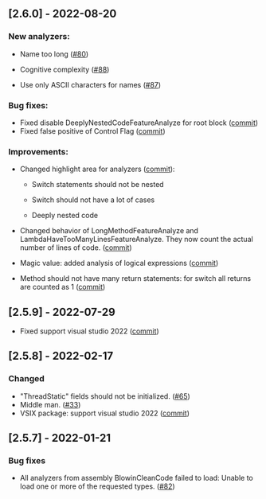 ## [2.6.0] - 2022-08-20

### New analyzers:

- Name too long ([#80](https://github.com/blowin/BlowinCleanCode/issues/80))

- Cognitive complexity ([#88](https://github.com/blowin/BlowinCleanCode/issues/88))

- Use only ASCII characters for names ([#87](https://github.com/blowin/BlowinCleanCode/issues/87))

### Bug fixes:

- Fixed disable DeeplyNestedCodeFeatureAnalyze for root block ([commit](https://github.com/blowin/BlowinCleanCode/commit/abbb40aea9d00f1f6abac00fe3ee55a34198aade))
- Fixed false positive of Control Flag ([commit](https://github.com/blowin/BlowinCleanCode/commit/a5abfb2ea1f2863c8412f577cd25bf0e0c6261bd))

### Improvements:

- Changed highlight area for analyzers ([commit](https://github.com/blowin/BlowinCleanCode/commit/61d645eb876db1ac1b96ee3945f9513d916619d7)):
  
  - Switch statements should not be nested
  
  - Switch should not have a lot of cases
  
  - Deeply nested code

- Changed behavior of LongMethodFeatureAnalyze and LambdaHaveTooManyLinesFeatureAnalyze. They now count the actual number of lines of code. ([commit](https://github.com/blowin/BlowinCleanCode/commit/4a4b6e073a7ce0b2475a4a8d4901953d1ce392d8))

- Magic value: added analysis of logical expressions ([commit](https://github.com/blowin/BlowinCleanCode/commit/c5650f152c56d870ede86a803704aebbd9ee825f))

- Method should not have many return statements: for switch all returns are counted as 1 ([commit](https://github.com/blowin/BlowinCleanCode/commit/f567450bf3f78bd0e59e069d64696cab8fe33c74))

## [2.5.9] - 2022-07-29

- Fixed support visual studio 2022 ([commit](https://github.com/blowin/BlowinCleanCode/commit/52cfadc8f6e34d693040c4c0fcedd1c620ce648d))

## [2.5.8] - 2022-02-17

### Changed

- "ThreadStatic" fields should not be initialized. ([#65](https://github.com/blowin/BlowinCleanCode/issues/65))
- Middle man. ([#33](https://github.com/blowin/BlowinCleanCode/issues/33))
- VSIX package: support visual studio 2022 ([commit](https://github.com/blowin/BlowinCleanCode/commit/271127652f3ed28934a486e9c4450b9062451ced))

## [2.5.7] - 2022-01-21

### Bug fixes

- All analyzers from assembly BlowinCleanCode failed to load: Unable to load one or more of the requested types. ([#82](https://github.com/blowin/BlowinCleanCode/issues/82))
